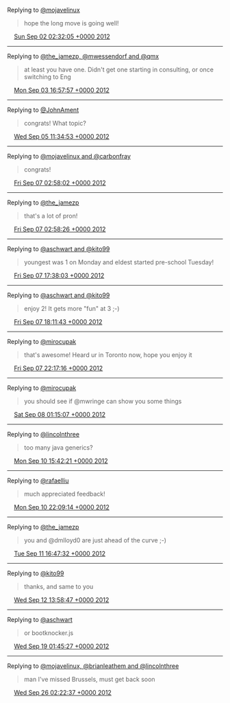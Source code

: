 Replying to [@mojavelinux](https://twitter.com/mojavelinux/status/242066785527025664)

> hope the long move is going well!

<img src="/images/twitter/media/tweet.ico" width="12" /> [Sun Sep 02 02:32:05 +0000 2012](https://twitter.com/kenfinnigan/status/242087470215348224)

----

Replying to [@the_jamezp, @mwessendorf and @qmx](https://twitter.com/the_jamezp/status/242644383869046785)

> at least you have one. Didn't get one starting in consulting, or once switching to Eng

<img src="/images/twitter/media/tweet.ico" width="12" /> [Mon Sep 03 16:57:57 +0000 2012](https://twitter.com/kenfinnigan/status/242667761736769536)

----

Replying to [@JohnAment](https://twitter.com/JohnAment/status/243298739635224576)

> congrats! What topic?

<img src="/images/twitter/media/tweet.ico" width="12" /> [Wed Sep 05 11:34:53 +0000 2012](https://twitter.com/kenfinnigan/status/243311235188289537)

----

Replying to [@mojavelinux and @carbonfray](https://twitter.com/mojavelinux/status/243896354458464257)

> congrats!

<img src="/images/twitter/media/tweet.ico" width="12" /> [Fri Sep 07 02:58:02 +0000 2012](https://twitter.com/kenfinnigan/status/243905941072920576)

----

Replying to [@the_jamezp](https://twitter.com/the_jamezp/status/243905875025207296)

> that's a lot of pron!

<img src="/images/twitter/media/tweet.ico" width="12" /> [Fri Sep 07 02:58:26 +0000 2012](https://twitter.com/kenfinnigan/status/243906041736216576)

----

Replying to [@aschwart and @kito99](https://twitter.com/aschwart/status/244083402523938817)

> youngest was 1 on Monday and eldest started pre-school Tuesday!

<img src="/images/twitter/media/tweet.ico" width="12" /> [Fri Sep 07 17:38:03 +0000 2012](https://twitter.com/kenfinnigan/status/244127403478233088)

----

Replying to [@aschwart and @kito99](https://twitter.com/aschwart/status/244135218934587393)

> enjoy 2! It gets more "fun" at 3 ;-)

<img src="/images/twitter/media/tweet.ico" width="12" /> [Fri Sep 07 18:11:43 +0000 2012](https://twitter.com/kenfinnigan/status/244135877922672640)

----

Replying to [@mirocupak](https://twitter.com/mirocupak/status/244186993788071936)

> that's awesome! Heard ur in Toronto now, hope you enjoy it

<img src="/images/twitter/media/tweet.ico" width="12" /> [Fri Sep 07 22:17:16 +0000 2012](https://twitter.com/kenfinnigan/status/244197669415817216)

----

Replying to [@mirocupak](https://twitter.com/mirocupak/status/244242091646017537)

> you should see if @mwringe can show you some things

<img src="/images/twitter/media/tweet.ico" width="12" /> [Sat Sep 08 01:15:07 +0000 2012](https://twitter.com/kenfinnigan/status/244242426884141058)

----

Replying to [@lincolnthree](https://twitter.com/lincolnthree/status/245165252130516992)

> too many java generics?

<img src="/images/twitter/media/tweet.ico" width="12" /> [Mon Sep 10 15:42:21 +0000 2012](https://twitter.com/kenfinnigan/status/245185451789524992)

----

Replying to [@rafaelliu](https://twitter.com/rafaelliu/status/243364555902816256)

> much appreciated feedback!

<img src="/images/twitter/media/tweet.ico" width="12" /> [Mon Sep 10 22:09:14 +0000 2012](https://twitter.com/kenfinnigan/status/245282813484617729)

----

Replying to [@the_jamezp](https://twitter.com/the_jamezp/status/245541686359511040)

> you and @dmlloyd0 are just ahead of the curve ;-)

<img src="/images/twitter/media/tweet.ico" width="12" /> [Tue Sep 11 16:47:32 +0000 2012](https://twitter.com/kenfinnigan/status/245564243603226624)

----

Replying to [@kito99](https://twitter.com/kito99/status/245882905824468993)

> thanks, and same to you

<img src="/images/twitter/media/tweet.ico" width="12" /> [Wed Sep 12 13:58:47 +0000 2012](https://twitter.com/kenfinnigan/status/245884163507511296)

----

Replying to [@aschwart](https://twitter.com/aschwart/status/248233644047597568)

> or bootknocker.js

<img src="/images/twitter/media/tweet.ico" width="12" /> [Wed Sep 19 01:45:27 +0000 2012](https://twitter.com/kenfinnigan/status/248236328095989761)

----

Replying to [@mojavelinux, @brianleathem and @lincolnthree](https://twitter.com/mojavelinux/status/250778958893809664)

> man I've missed Brussels, must get back soon

<img src="/images/twitter/media/tweet.ico" width="12" /> [Wed Sep 26 02:22:37 +0000 2012](https://twitter.com/kenfinnigan/status/250782395312250880)